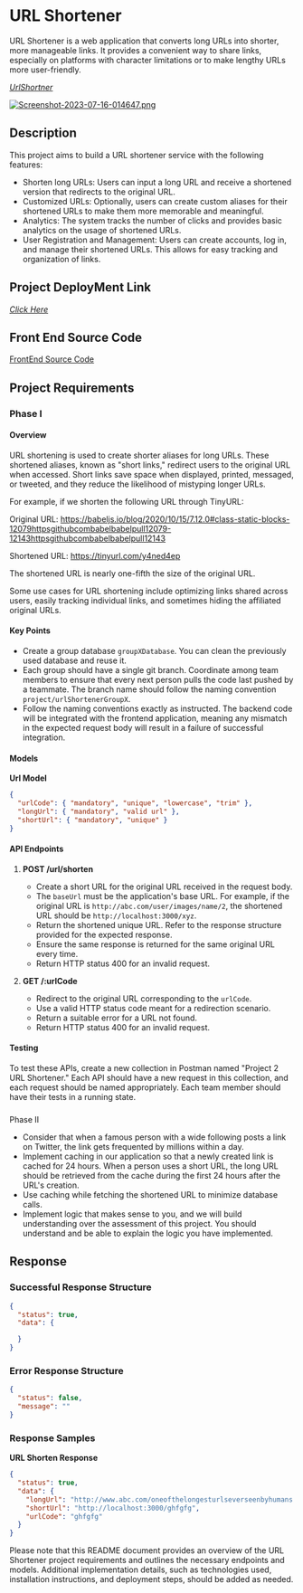 # URL Shortener

URL Shortener is a web application that converts long URLs into shorter, more manageable links. It provides a convenient way to share links, especially on platforms with character limitations or to make lengthy URLs more user-friendly.

[*UrlShortner*](https://animated-cuchufli-a2e8a1.netlify.app/)


[![Screenshot-2023-07-16-014647.png](https://i.postimg.cc/JhYLg7Kh/Screenshot-2023-07-16-014647.png)](https://postimg.cc/LqPwgpcd)

## Description

This project aims to build a URL shortener service with the following features:

- Shorten long URLs: Users can input a long URL and receive a shortened version that redirects to the original URL.
- Customized URLs: Optionally, users can create custom aliases for their shortened URLs to make them more memorable and meaningful.
- Analytics: The system tracks the number of clicks and provides basic analytics on the usage of shortened URLs.
- User Registration and Management: Users can create accounts, log in, and manage their shortened URLs. This allows for easy tracking and organization of links.
## Project DeployMent Link

[*Click Here*](https://animated-cuchufli-a2e8a1.netlify.app/)


## Front End Source Code

[FrontEnd Source Code](https://github.com/Ketan835985/Url-Shortner-FrontEnd.git)

## Project Requirements

### Phase I

#### Overview

URL shortening is used to create shorter aliases for long URLs. These shortened aliases, known as "short links," redirect users to the original URL when accessed. Short links save space when displayed, printed, messaged, or tweeted, and they reduce the likelihood of mistyping longer URLs.

For example, if we shorten the following URL through TinyURL:

Original URL: https://babeljs.io/blog/2020/10/15/7.12.0#class-static-blocks-12079httpsgithubcombabelbabelpull12079-12143httpsgithubcombabelbabelpull12143

Shortened URL: https://tinyurl.com/y4ned4ep

The shortened URL is nearly one-fifth the size of the original URL.

Some use cases for URL shortening include optimizing links shared across users, easily tracking individual links, and sometimes hiding the affiliated original URLs.

#### Key Points

- Create a group database `groupXDatabase`. You can clean the previously used database and reuse it.
- Each group should have a single git branch. Coordinate among team members to ensure that every next person pulls the code last pushed by a teammate. The branch name should follow the naming convention `project/urlShortenerGroupX`.
- Follow the naming conventions exactly as instructed. The backend code will be integrated with the frontend application, meaning any mismatch in the expected request body will result in a failure of successful integration.

#### Models

**Url Model**

```json
{
  "urlCode": { "mandatory", "unique", "lowercase", "trim" },
  "longUrl": { "mandatory", "valid url" },
  "shortUrl": { "mandatory", "unique" }
}
```

#### API Endpoints

1. **POST /url/shorten**

   - Create a short URL for the original URL received in the request body.
   - The `baseUrl` must be the application's base URL. For example, if the original URL is `http://abc.com/user/images/name/2`, the shortened URL should be `http://localhost:3000/xyz`.
   - Return the shortened unique URL. Refer to the response structure provided for the expected response.
   - Ensure the same response is returned for the same original URL every time.
   - Return HTTP status 400 for an invalid request.

2. **GET /:urlCode**

   - Redirect to the original URL corresponding to the `urlCode`.
   - Use a valid HTTP status code meant for a redirection scenario.
   - Return a suitable error for a URL not found.
   - Return HTTP status 400 for an invalid request.

#### Testing

To test these APIs, create a new collection in Postman named "Project 2 URL Shortener." Each API should have a new request in this collection, and each request should be named appropriately. Each team member should have their tests in a running state.

###

 Phase II

- Consider that when a famous person with a wide following posts a link on Twitter, the link gets frequented by millions within a day.
- Implement caching in our application so that a newly created link is cached for 24 hours. When a person uses a short URL, the long URL should be retrieved from the cache during the first 24 hours after the URL's creation.
- Use caching while fetching the shortened URL to minimize database calls.
- Implement logic that makes sense to you, and we will build understanding over the assessment of this project. You should understand and be able to explain the logic you have implemented.

## Response

### Successful Response Structure

```json
{
  "status": true,
  "data": {

  }
}
```

### Error Response Structure

```json
{
  "status": false,
  "message": ""
}
```

### Response Samples

**URL Shorten Response**

```json
{
  "status": true,
  "data": {
    "longUrl": "http://www.abc.com/oneofthelongesturlseverseenbyhumans.com",
    "shortUrl": "http://localhost:3000/ghfgfg",
    "urlCode": "ghfgfg"
  } 
}
```

Please note that this README document provides an overview of the URL Shortener project requirements and outlines the necessary endpoints and models. Additional implementation details, such as technologies used, installation instructions, and deployment steps, should be added as needed.

